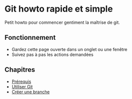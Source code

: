 # Git howto rapide et simple

Petit howto pour commencer gentiment la maîtrise de git.

## Fonctionnement

- Gardez cette page ouverte dans un onglet ou une fenêtre
- Suivez pas à pas les actions demandées

## Chapitres

- [Prérequis](./1_Prerequis.md)
- [Utiliser Git](./2_utiliser_git.md)
- [Créer une branche](./3_créer_une_branche.md)
